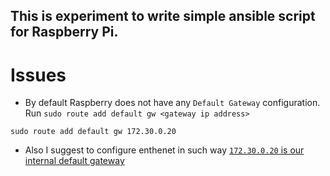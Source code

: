 ## This is experiment to write simple ansible script for Raspberry Pi.

# Issues

- By default Raspberry does not have any `Default Gateway` configuration. Run `sudo route add default gw <gateway ip address>`
```
sudo route add default gw 172.30.0.20
```

- Also I suggest to configure enthenet in such way
[`172.30.0.20` is our internal default gateway](./imgs/network-preferences.png)